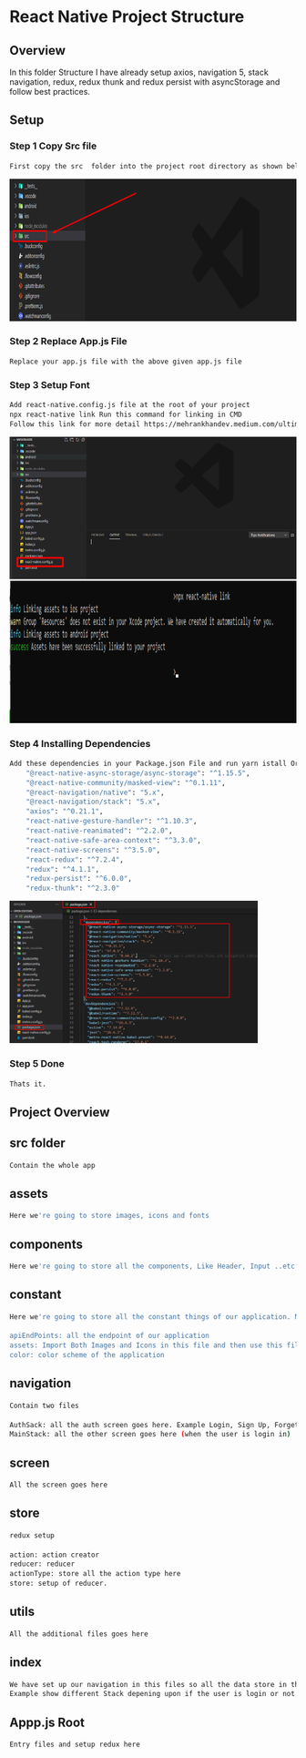 # React Native Project Structure

## Overview

In this folder Structure I have already setup axios, navigation 5, stack navigation, redux, redux thunk and redux persist with asyncStorage and follow best practices.

## Setup

### Step 1 Copy Src file

```bash
First copy the src  folder into the project root directory as shown below
```

<img src="/1-ProjectStructure/screenshot/Screenshot_1.png" height="250" />

### Step 2 Replace App.js File

```bash
Replace your app.js file with the above given app.js file
```

### Step 3 Setup Font

```bash
Add react-native.config.js file at the root of your project
npx react-native link Run this command for linking in CMD
Follow this link for more detail https://mehrankhandev.medium.com/ultimate-guide-to-use-custom-fonts-in-react-native-77fcdf859cf4
```

<img src="/1-ProjectStructure/screenshot/Screenshot_2.png" height="250" />
<img src="/1-ProjectStructure/screenshot/Screenshot_4.png" height="250" />

### Step 4 Installing Dependencies

```bash
Add these dependencies in your Package.json File and run yarn istall Or npm install
    "@react-native-async-storage/async-storage": "^1.15.5",
    "@react-native-community/masked-view": "^0.1.11",
    "@react-navigation/native": "5.x",
    "@react-navigation/stack": "5.x",
    "axios": "^0.21.1",
    "react-native-gesture-handler": "^1.10.3",
    "react-native-reanimated": "^2.2.0",
    "react-native-safe-area-context": "^3.3.0",
    "react-native-screens": "^3.5.0",
    "react-redux": "^7.2.4",
    "redux": "^4.1.1",
    "redux-persist": "^6.0.0",
    "redux-thunk": "^2.3.0"
```

<img src="/1-ProjectStructure/screenshot/Screenshot_3.png" height="250" />

### Step 5 Done

```bash
Thats it.
```

## Project Overview

## src folder

```bash
Contain the whole app
```

## assets

```bash
Here we're going to store images, icons and fonts
```

## components

```bash
Here we're going to store all the components, Like Header, Input ..etc
```

## constant

```bash
Here we're going to store all the constant things of our application. Meaning those things which do not get change often

apiEndPoints: all the endpoint of our application
assets: Import Both Images and Icons in this file and then use this file in the whole application.
color: color scheme of the application
```

## navigation

```bash
Contain two files

AuthSack: all the auth screen goes here. Example Login, Sign Up, Forget Password
MainStack: all the other screen goes here (when the user is login in)
```

## screen

```bash
All the screen goes here
```

## store

```bash
redux setup

action: action creator
reducer: reducer
actionType: store all the action type here
store: setup of reducer.
```

## utils

```bash
All the additional files goes here
```

## index

```bash
We have set up our navigation in this files so all the data store in the redux is available here and we can write any logic if we want.
Example show different Stack depening upon if the user is login or not
```

## Appp.js Root

```bash
Entry files and setup redux here
```

